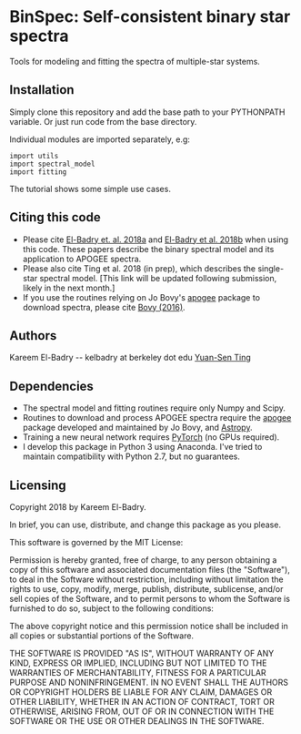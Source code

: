 # BinSpec: Self-consistent binary star spectra
Tools for modeling and fitting the spectra of multiple-star systems. 

## Installation 
Simply clone this repository and add the base path to your PYTHONPATH variable. Or just run code from the base directory. 

Individual modules are imported separately, e.g:
```
import utils
import spectral_model
import fitting
```

The tutorial shows some simple use cases. 

## Citing this code
* Please cite [El-Badry et. al. 2018a](http://adsabs.harvard.edu/doi/10.1093/mnras/sty240) and [El-Badry et al. 2018b](http://adsabs.harvard.edu/abs/2018MNRAS.473.5043E) when using this code. These papers describe the binary spectral model and its application to APOGEE spectra.
* Please also cite Ting et al. 2018 (in prep), which describes the single-star spectral model. [This link will be updated following submission, likely in the next month.] 
* If you use the routines relying on Jo Bovy's [apogee](https://github.com/jobovy/apogee) package to download spectra, please cite [Bovy (2016)](http://adsabs.harvard.edu/cgi-bin/bib_query?arXiv:1510.06745).

## Authors
Kareem El-Badry -- kelbadry at berkeley dot edu
[Yuan-Sen Ting](http://www.sns.ias.edu/~ting/) 

## Dependencies 
* The spectral model and fitting routines require only Numpy and Scipy.
* Routines to download and process APOGEE spectra require the [apogee](https://github.com/jobovy/apogee) package developed and maintained by Jo Bovy, and [Astropy](http://www.astropy.org/).
* Training a new neural network requires [PyTorch](http://pytorch.org/) (no GPUs required).
* I develop this package in Python 3 using Anaconda. I've tried to maintain compatibility with Python 2.7, but no guarantees. 

## Licensing

Copyright 2018 by Kareem El-Badry.

In brief, you can use, distribute, and change this package as you please. 

This software is governed by the MIT License:

Permission is hereby granted, free of charge, to any person obtaining a copy
of this software and associated documentation files (the "Software"), to deal
in the Software without restriction, including without limitation the rights
to use, copy, modify, merge, publish, distribute, sublicense, and/or sell
copies of the Software, and to permit persons to whom the Software is
furnished to do so, subject to the following conditions:

The above copyright notice and this permission notice shall be included in
all copies or substantial portions of the Software.

THE SOFTWARE IS PROVIDED "AS IS", WITHOUT WARRANTY OF ANY KIND, EXPRESS OR
IMPLIED, INCLUDING BUT NOT LIMITED TO THE WARRANTIES OF MERCHANTABILITY,
FITNESS FOR A PARTICULAR PURPOSE AND NONINFRINGEMENT. IN NO EVENT SHALL THE
AUTHORS OR COPYRIGHT HOLDERS BE LIABLE FOR ANY CLAIM, DAMAGES OR OTHER
LIABILITY, WHETHER IN AN ACTION OF CONTRACT, TORT OR OTHERWISE, ARISING FROM,
OUT OF OR IN CONNECTION WITH THE SOFTWARE OR THE USE OR OTHER DEALINGS IN
THE SOFTWARE.